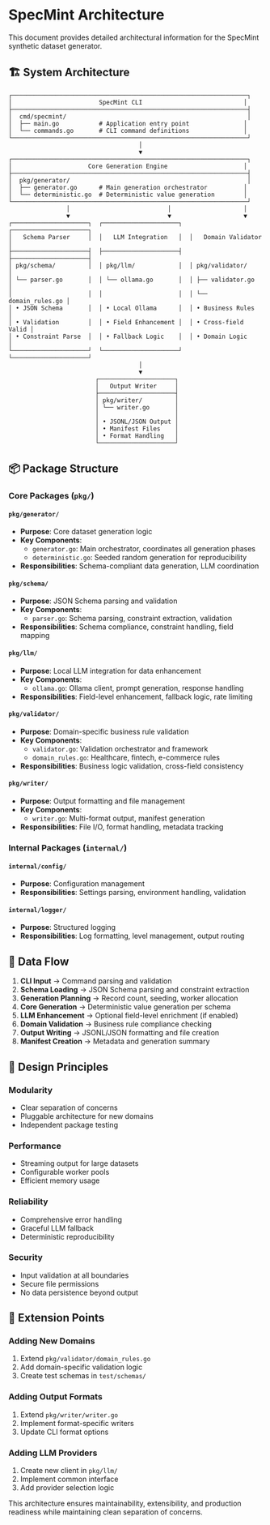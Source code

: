 # SpecMint Architecture

This document provides detailed architectural information for the SpecMint synthetic dataset generator.

## 🏗️ System Architecture

```
┌─────────────────────────────────────────────────────────────────┐
│                        SpecMint CLI                            │
├─────────────────────────────────────────────────────────────────┤
│  cmd/specmint/                                                  │
│  ├── main.go           # Application entry point               │
│  └── commands.go       # CLI command definitions               │
└─────────────────────────────────────────────────────────────────┘
                                    │
                                    ▼
┌─────────────────────────────────────────────────────────────────┐
│                     Core Generation Engine                     │
├─────────────────────────────────────────────────────────────────┤
│  pkg/generator/                                                 │
│  ├── generator.go      # Main generation orchestrator          │
│  └── deterministic.go  # Deterministic value generation        │
└─────────────────────────────────────────────────────────────────┘
                │                           │                    │
                ▼                           ▼                    ▼
┌─────────────────────┐  ┌─────────────────────┐  ┌─────────────────────┐
│   Schema Parser     │  │   LLM Integration   │  │   Domain Validator  │
├─────────────────────┤  ├─────────────────────┤  ├─────────────────────┤
│ pkg/schema/         │  │ pkg/llm/            │  │ pkg/validator/      │
│ └── parser.go       │  │ └── ollama.go       │  │ ├── validator.go    │
│                     │  │                     │  │ └── domain_rules.go │
│ • JSON Schema       │  │ • Local Ollama      │  │ • Business Rules    │
│ • Validation        │  │ • Field Enhancement │  │ • Cross-field Valid │
│ • Constraint Parse  │  │ • Fallback Logic    │  │ • Domain Logic      │
└─────────────────────┘  └─────────────────────┘  └─────────────────────┘
                                    │
                                    ▼
                        ┌─────────────────────┐
                        │   Output Writer     │
                        ├─────────────────────┤
                        │ pkg/writer/         │
                        │ └── writer.go       │
                        │                     │
                        │ • JSONL/JSON Output │
                        │ • Manifest Files    │
                        │ • Format Handling   │
                        └─────────────────────┘
```

## 📦 Package Structure

### Core Packages (`pkg/`)

#### `pkg/generator/`
- **Purpose**: Core dataset generation logic
- **Key Components**:
  - `generator.go`: Main orchestrator, coordinates all generation phases
  - `deterministic.go`: Seeded random generation for reproducibility
- **Responsibilities**: Schema-compliant data generation, LLM coordination

#### `pkg/schema/`
- **Purpose**: JSON Schema parsing and validation
- **Key Components**:
  - `parser.go`: Schema parsing, constraint extraction, validation
- **Responsibilities**: Schema compliance, constraint handling, field mapping

#### `pkg/llm/`
- **Purpose**: Local LLM integration for data enhancement
- **Key Components**:
  - `ollama.go`: Ollama client, prompt generation, response handling
- **Responsibilities**: Field-level enhancement, fallback logic, rate limiting

#### `pkg/validator/`
- **Purpose**: Domain-specific business rule validation
- **Key Components**:
  - `validator.go`: Validation orchestrator and framework
  - `domain_rules.go`: Healthcare, fintech, e-commerce rules
- **Responsibilities**: Business logic validation, cross-field consistency

#### `pkg/writer/`
- **Purpose**: Output formatting and file management
- **Key Components**:
  - `writer.go`: Multi-format output, manifest generation
- **Responsibilities**: File I/O, format handling, metadata tracking

### Internal Packages (`internal/`)

#### `internal/config/`
- **Purpose**: Configuration management
- **Responsibilities**: Settings parsing, environment handling, validation

#### `internal/logger/`
- **Purpose**: Structured logging
- **Responsibilities**: Log formatting, level management, output routing

## 🔄 Data Flow

1. **CLI Input** → Command parsing and validation
2. **Schema Loading** → JSON Schema parsing and constraint extraction
3. **Generation Planning** → Record count, seeding, worker allocation
4. **Core Generation** → Deterministic value generation per schema
5. **LLM Enhancement** → Optional field-level enrichment (if enabled)
6. **Domain Validation** → Business rule compliance checking
7. **Output Writing** → JSONL/JSON formatting and file creation
8. **Manifest Creation** → Metadata and generation summary

## 🎯 Design Principles

### Modularity
- Clear separation of concerns
- Pluggable architecture for new domains
- Independent package testing

### Performance
- Streaming output for large datasets
- Configurable worker pools
- Efficient memory usage

### Reliability
- Comprehensive error handling
- Graceful LLM fallback
- Deterministic reproducibility

### Security
- Input validation at all boundaries
- Secure file permissions
- No data persistence beyond output

## 🔌 Extension Points

### Adding New Domains
1. Extend `pkg/validator/domain_rules.go`
2. Add domain-specific validation logic
3. Create test schemas in `test/schemas/`

### Adding Output Formats
1. Extend `pkg/writer/writer.go`
2. Implement format-specific writers
3. Update CLI format options

### Adding LLM Providers
1. Create new client in `pkg/llm/`
2. Implement common interface
3. Add provider selection logic

This architecture ensures maintainability, extensibility, and production readiness while maintaining clean separation of concerns.
